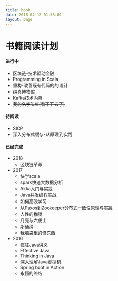 ```yaml
---
title: book
date: 2018-04-12 01:38:01
layout: page
---
```


# 书籍阅读计划

#### 进行中

- 区块链-技术驱动金融
- Programming in Scala
- 重构-改善既有代码的的设计
- 纯真博物馆
- Kafka技术内幕
- ~~我的名字叫红(看不下去了)~~

#### 待阅读

 - SICP  
 - 深入分布式缓存-从原理到实践

#### 已经完成

- 2018
  - 区块链革命
- 2017
  - 快学scala
  - spark快速大数据分析
  - Akka入门与实践
  - Java并发编程实战
  - 如何高效学习
  - 从Paxos到Zookeeper分布式一致性原理与实践
  - 人性的枷锁
  - 月亮与六便士
  - 斯通纳
  - 我脑袋里的怪东西
- 2016
  - 疯狂Java讲义
  - Effective Java
  - Thinking in Java
  - 深入理解Java虚拟机
  - Spring boot in Action
  - 永恒的终结
